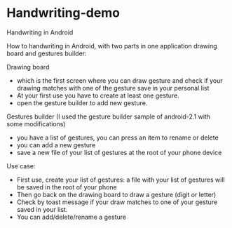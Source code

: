 Handwriting-demo
================

Handwriting in Android

How to handwriting in Android, with two parts in one application drawing board and gestures builder:

Drawing board
- which is the first screen where you can draw gesture and check if your drawing matches with one of the gesture save in your personal list
- At your first use you have to create at least one gesture.
- open the gesture builder to add new gesture.

Gestures builder (I used the gesture builder sample of android-2.1 with some modifications)
- you have a list of gestures, you can press an item to rename or delete
- you can add a new gesture
- save a new file of your list of gestures at the root of your phone device


Use case:

- First use, create your list of gestures: a file with your list of gestures will be saved in the root of your phone
- Then go back on the drawing board to draw a gesture (digit or letter)
- Check by toast message if your draw matches to one of your gesture saved in your list.
- You can add/delete/rename a gesture

